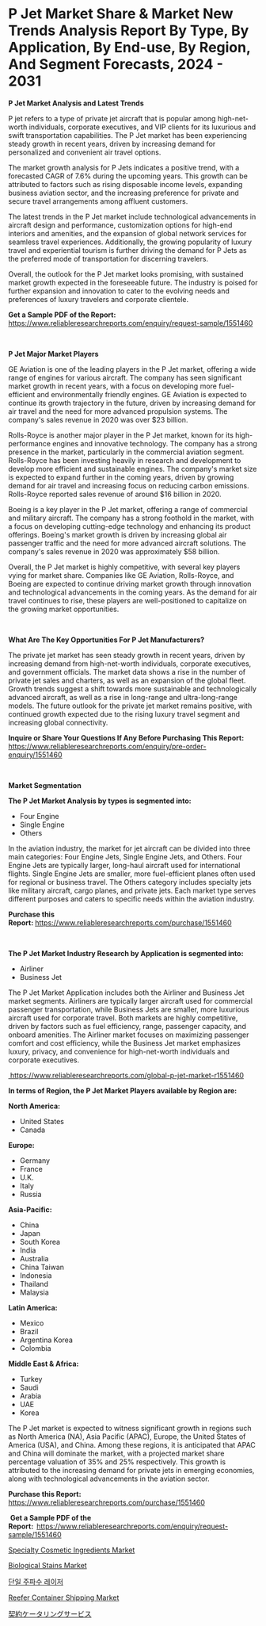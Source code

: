 <p><h1>P Jet Market Share & Market New Trends Analysis Report By Type, By Application, By End-use, By Region, And Segment Forecasts, 2024 - 2031</h1></p><p><strong>P Jet Market Analysis and Latest Trends</strong></p>
<p><p>P jet refers to a type of private jet aircraft that is popular among high-net-worth individuals, corporate executives, and VIP clients for its luxurious and swift transportation capabilities. The P Jet market has been experiencing steady growth in recent years, driven by increasing demand for personalized and convenient air travel options.</p><p>The market growth analysis for P Jets indicates a positive trend, with a forecasted CAGR of 7.6% during the upcoming years. This growth can be attributed to factors such as rising disposable income levels, expanding business aviation sector, and the increasing preference for private and secure travel arrangements among affluent customers.</p><p>The latest trends in the P Jet market include technological advancements in aircraft design and performance, customization options for high-end interiors and amenities, and the expansion of global network services for seamless travel experiences. Additionally, the growing popularity of luxury travel and experiential tourism is further driving the demand for P Jets as the preferred mode of transportation for discerning travelers.</p><p>Overall, the outlook for the P Jet market looks promising, with sustained market growth expected in the foreseeable future. The industry is poised for further expansion and innovation to cater to the evolving needs and preferences of luxury travelers and corporate clientele.</p></p>
<p><strong>Get a Sample PDF of the Report:&nbsp;</strong> <a href="https://www.reliableresearchreports.com/enquiry/request-sample/1551460">https://www.reliableresearchreports.com/enquiry/request-sample/1551460</a></p>
<p>&nbsp;</p>
<p><strong>P Jet Major Market Players</strong></p>
<p><p>GE Aviation is one of the leading players in the P Jet market, offering a wide range of engines for various aircraft. The company has seen significant market growth in recent years, with a focus on developing more fuel-efficient and environmentally friendly engines. GE Aviation is expected to continue its growth trajectory in the future, driven by increasing demand for air travel and the need for more advanced propulsion systems. The company's sales revenue in 2020 was over $23 billion.</p><p>Rolls-Royce is another major player in the P Jet market, known for its high-performance engines and innovative technology. The company has a strong presence in the market, particularly in the commercial aviation segment. Rolls-Royce has been investing heavily in research and development to develop more efficient and sustainable engines. The company's market size is expected to expand further in the coming years, driven by growing demand for air travel and increasing focus on reducing carbon emissions. Rolls-Royce reported sales revenue of around $16 billion in 2020.</p><p>Boeing is a key player in the P Jet market, offering a range of commercial and military aircraft. The company has a strong foothold in the market, with a focus on developing cutting-edge technology and enhancing its product offerings. Boeing's market growth is driven by increasing global air passenger traffic and the need for more advanced aircraft solutions. The company's sales revenue in 2020 was approximately $58 billion.</p><p>Overall, the P Jet market is highly competitive, with several key players vying for market share. Companies like GE Aviation, Rolls-Royce, and Boeing are expected to continue driving market growth through innovation and technological advancements in the coming years. As the demand for air travel continues to rise, these players are well-positioned to capitalize on the growing market opportunities.</p></p>
<p>&nbsp;</p>
<p><strong>What Are The Key Opportunities For P Jet Manufacturers?</strong></p>
<p><p>The private jet market has seen steady growth in recent years, driven by increasing demand from high-net-worth individuals, corporate executives, and government officials. The market data shows a rise in the number of private jet sales and charters, as well as an expansion of the global fleet. Growth trends suggest a shift towards more sustainable and technologically advanced aircraft, as well as a rise in long-range and ultra-long-range models. The future outlook for the private jet market remains positive, with continued growth expected due to the rising luxury travel segment and increasing global connectivity.</p></p>
<p><strong>Inquire or Share Your Questions If Any Before Purchasing This Report:</strong> <a href="https://www.reliableresearchreports.com/enquiry/pre-order-enquiry/1551460">https://www.reliableresearchreports.com/enquiry/pre-order-enquiry/1551460</a></p>
<p>&nbsp;</p>
<p><strong>Market Segmentation</strong></p>
<p><strong>The P Jet Market Analysis by types is segmented into:</strong></p>
<p><ul><li>Four Engine</li><li>Single Engine</li><li>Others</li></ul></p>
<p><p>In the aviation industry, the market for jet aircraft can be divided into three main categories: Four Engine Jets, Single Engine Jets, and Others. Four Engine Jets are typically larger, long-haul aircraft used for international flights. Single Engine Jets are smaller, more fuel-efficient planes often used for regional or business travel. The Others category includes specialty jets like military aircraft, cargo planes, and private jets. Each market type serves different purposes and caters to specific needs within the aviation industry.</p></p>
<p><strong>Purchase this Report:&nbsp;</strong><a href="https://www.reliableresearchreports.com/purchase/1551460">https://www.reliableresearchreports.com/purchase/1551460</a></p>
<p>&nbsp;</p>
<p><strong>The P Jet Market Industry Research by Application is segmented into:</strong></p>
<p><ul><li>Airliner</li><li>Business Jet</li></ul></p>
<p><p>The P Jet Market Application includes both the Airliner and Business Jet market segments. Airliners are typically larger aircraft used for commercial passenger transportation, while Business Jets are smaller, more luxurious aircraft used for corporate travel. Both markets are highly competitive, driven by factors such as fuel efficiency, range, passenger capacity, and onboard amenities. The Airliner market focuses on maximizing passenger comfort and cost efficiency, while the Business Jet market emphasizes luxury, privacy, and convenience for high-net-worth individuals and corporate executives.</p></p>
<p><a href="https://www.reliableresearchreports.com/global-p-jet-market-r1551460">&nbsp;https://www.reliableresearchreports.com/global-p-jet-market-r1551460</a></p>
<p><strong>In terms of Region, the P Jet Market Players available by Region are:</strong></p>
<p>
    <p> <strong> North America: </strong>
        <ul>
            <li>United States</li>
            <li>Canada</li>
        </ul>
        </p> 
    <p> <strong> Europe: </strong>
        <ul>
            <li>Germany</li>
            <li>France</li>
            <li>U.K.</li>
            <li>Italy</li>
            <li>Russia</li>
        </ul>
        </p> 
    <p> <strong> Asia-Pacific: </strong>
        <ul>
            <li>China</li>
            <li>Japan</li>
            <li>South Korea</li>
            <li>India</li>
            <li>Australia</li>
            <li>China Taiwan</li>
            <li>Indonesia</li>
            <li>Thailand</li>
            <li>Malaysia</li>
        </ul>
        </p> 
    <p> <strong> Latin America: </strong>
        <ul>
            <li>Mexico</li>
            <li>Brazil</li>
            <li>Argentina Korea</li>
            <li>Colombia</li>
        </ul>
        </p> 
    <p> <strong> Middle East & Africa: </strong>
        <ul>
            <li>Turkey</li>
            <li>Saudi</li>
            <li>Arabia</li>
            <li>UAE</li>
            <li>Korea</li>
        </ul>
    </p>
    </p>
<p><p>The P Jet market is expected to witness significant growth in regions such as North America (NA), Asia Pacific (APAC), Europe, the United States of America (USA), and China. Among these regions, it is anticipated that APAC and China will dominate the market, with a projected market share percentage valuation of 35% and 25% respectively. This growth is attributed to the increasing demand for private jets in emerging economies, along with technological advancements in the aviation sector.</p></p>
<p><strong>Purchase this Report: </strong><a href="https://www.reliableresearchreports.com/purchase/1551460">https://www.reliableresearchreports.com/purchase/1551460</a></p>
<p>&nbsp;<strong>Get a Sample PDF of the Report:&nbsp;&nbsp;</strong><a href="https://www.reliableresearchreports.com/enquiry/request-sample/1551460">https://www.reliableresearchreports.com/enquiry/request-sample/1551460</a></p>
<p><strong></strong></p>
<p><p><a href="https://issuu.com/reportprime-2/docs/specialty-cosmetic-ingredients-market-size-2030.pp">Specialty Cosmetic Ingredients Market</a></p><p><a href="https://issuu.com/reportprime-2/docs/biological-stains-market-size-2030.pptx">Biological Stains Market</a></p><p><a href="https://github.com/lzuwsfreyoq70/Market-Research-Report-List-1/blob/main/632021425076.md">단일 주파수 레이저</a></p><p><a href="https://github.com/santosh758595/Market-Research-Report-List-4/blob/main/reefer-container-shipping-market.md">Reefer Container Shipping Market</a></p><p><a href="https://github.com/avwofrml53535/Market-Research-Report-List-1/blob/main/952343627269.md">契約ケータリングサービス</a></p></p>